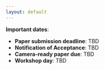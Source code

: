 ```yaml
---
layout: default
---
```


**Important dates**:

* **Paper submission deadline**: TBD
* **Notification of Acceptance**: TBD
* **Camera-ready paper due**: TBD 
* **Workshop day**: TBD
